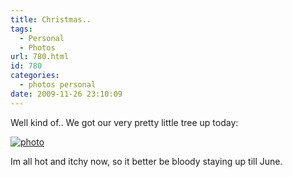 ```yaml
---
title: Christmas..
tags:
  - Personal
  - Photos
url: 780.html
id: 780
categories:
  - photos personal
date: 2009-11-26 23:10:09
---
```


Well kind of.. We got our very pretty little tree up today:

<!-- more -->

[![photo](https://mikecann.co.uk/wp-content/uploads/2009/11/photo1.jpg "photo")](https://mikecann.co.uk/wp-content/uploads/2009/11/photo1.jpg)

Im all hot and itchy now, so it better be bloody staying up till June.
